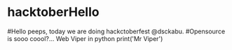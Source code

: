 # hacktoberHello 
#Hello peeps, today we are doing hackctoberfest @dsckabu. 
#Opensource is sooo coool?...
Web Viper in python print('Mr Viper')
